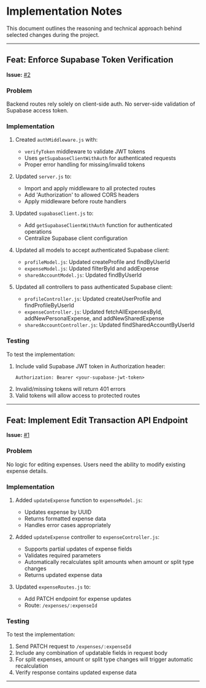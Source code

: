 # Implementation Notes

This document outlines the reasoning and technical approach behind selected changes during the project.

---

## Feat: Enforce Supabase Token Verification
**Issue:** [#2](https://github.com/WiseTogether/wisetogether-server/issues/2)

### Problem
Backend routes rely solely on client-side auth. No server-side validation of Supabase access token.

### Implementation
1. Created `authMiddleware.js` with:
   - `verifyToken` middleware to validate JWT tokens
   - Uses `getSupabaseClientWithAuth` for authenticated requests
   - Proper error handling for missing/invalid tokens

2. Updated `server.js` to:
   - Import and apply middleware to all protected routes
   - Add 'Authorization' to allowed CORS headers
   - Apply middleware before route handlers

3. Updated `supabaseClient.js` to:
   - Add `getSupabaseClientWithAuth` function for authenticated operations
   - Centralize Supabase client configuration

4. Updated all models to accept authenticated Supabase client:
   - `profileModel.js`: Updated createProfile and findByUserId
   - `expenseModel.js`: Updated filterById and addExpense
   - `sharedAccountModel.js`: Updated findByUserId

5. Updated all controllers to pass authenticated Supabase client:
   - `profileController.js`: Updated createUserProfile and findProfileByUserId
   - `expenseController.js`: Updated fetchAllExpensesById, addNewPersonalExpense, and addNewSharedExpense
   - `sharedAccountController.js`: Updated findSharedAccountByUserId

### Testing
To test the implementation:
1. Include valid Supabase JWT token in Authorization header:
   ```
   Authorization: Bearer <your-supabase-jwt-token>
   ```
2. Invalid/missing tokens will return 401 errors
3. Valid tokens will allow access to protected routes

---

## Feat: Implement Edit Transaction API Endpoint
**Issue:** [#1](https://github.com/WiseTogether/wisetogether-server/issues/1)

### Problem
No logic for editing expenses. Users need the ability to modify existing expense details.

### Implementation
1. Added `updateExpense` function to `expenseModel.js`:
   - Updates expense by UUID
   - Returns formatted expense data
   - Handles error cases appropriately

2. Added `updateExpense` controller to `expenseController.js`:
   - Supports partial updates of expense fields
   - Validates required parameters
   - Automatically recalculates split amounts when amount or split type changes
   - Returns updated expense data

3. Updated `expenseRoutes.js` to:
   - Add PATCH endpoint for expense updates
   - Route: `/expenses/:expenseId`

### Testing
To test the implementation:
1. Send PATCH request to `/expenses/:expenseId`
2. Include any combination of updatable fields in request body
3. For split expenses, amount or split type changes will trigger automatic recalculation
4. Verify response contains updated expense data

---

